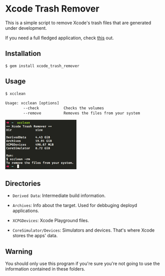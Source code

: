 # Xcode Trash Remover

This is a simple script to remove Xcode's trash files that are generated under development.

If you need a full fledged application, check [this](https://github.com/vashpan/xcode-dev-cleaner) out.

## Installation

    $ gem install xcode_trash_remover

## Usage

    $ xcclean

```
Usage: xcclean [options]
        --check           Checks the volumes
        --remove          Removes the files from your system
```

<img src = https://raw.githubusercontent.com/FrankKair/xcode-trash-remover/master/assets/output2.png width="45%" height="45%"/>

## Directories

- `Derived Data`: Intermediate build information.

- `Archives`: Info about the target. Used for debbuging deployd applications.

- `XCPGDevices`: Xcode Playground files.

- `CoreSimulator/Devices`: Simulators and devices. That's where Xcode stores the apps' data.

## Warning

You should only use this program if you're sure you're not going to use the information contained in these folders.

